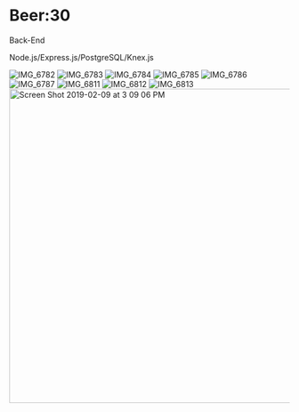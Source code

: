 # Beer:30

Back-End 

Node.js/Express.js/PostgreSQL/Knex.js


![IMG_6782](https://user-images.githubusercontent.com/40579877/57102983-dc3df480-6ce1-11e9-9659-2add5d2c2cc4.jpeg)
![IMG_6783](https://user-images.githubusercontent.com/40579877/57102984-dcd68b00-6ce1-11e9-9e91-667b6bcaceb9.jpeg)
![IMG_6784](https://user-images.githubusercontent.com/40579877/57102985-dcd68b00-6ce1-11e9-9890-ccd8147801dd.jpeg)
![IMG_6785](https://user-images.githubusercontent.com/40579877/57102986-dcd68b00-6ce1-11e9-9b9a-f2cd2d38b940.jpeg)
![IMG_6786](https://user-images.githubusercontent.com/40579877/57102987-dcd68b00-6ce1-11e9-841d-f146839c3fb4.jpeg)
![IMG_6787](https://user-images.githubusercontent.com/40579877/57102988-dcd68b00-6ce1-11e9-8909-0b68c6d2da27.jpeg)
![IMG_6811](https://user-images.githubusercontent.com/40579877/57102989-dcd68b00-6ce1-11e9-96a0-4b9cedcbb699.jpeg)
![IMG_6812](https://user-images.githubusercontent.com/40579877/57102990-dcd68b00-6ce1-11e9-8157-4c78107c56c0.jpeg)
![IMG_6813](https://user-images.githubusercontent.com/40579877/57102991-dcd68b00-6ce1-11e9-84a7-670f6b74c936.jpeg)
<img width="565" alt="Screen Shot 2019-02-09 at 3 09 06 PM" src="https://user-images.githubusercontent.com/40579877/57102992-dd6f2180-6ce1-11e9-9080-1871d4d7d941.png">
